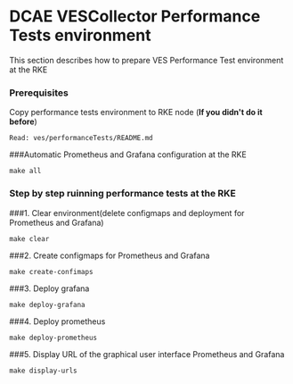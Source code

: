 DCAE VESCollector Performance Tests environment
===============================================

This section describes how to prepare VES Performance Test environment at the RKE 

### Prerequisites
Copy performance tests environment to RKE node (**If you didn't do it before**)
```
Read: ves/performanceTests/README.md
```
###Automatic Prometheus and Grafana configuration at the RKE
```
make all
```
### Step by step ruinning performance tests at the RKE

###1. Clear environment(delete configmaps and deployment for Prometheus and Grafana)
```
make clear
```
###2. Create configmaps for Prometheus and Grafana
```
make create-confimaps
```
###3. Deploy grafana
```
make deploy-grafana
```
###4. Deploy prometheus
```
make deploy-prometheus
```
###5. Display URL of the graphical user interface Prometheus and Grafana
```
make display-urls
```